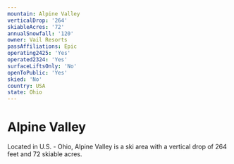 ```yaml
---
mountain: Alpine Valley
verticalDrop: '264'
skiableAcres: '72'
annualSnowfall: '120'
owner: Vail Resorts
passAffiliations: Epic
operating2425: 'Yes'
operated2324: 'Yes'
surfaceLiftsOnly: 'No'
openToPublic: 'Yes'
skied: 'No'
country: USA
state: Ohio
---
```


# Alpine Valley

Located in U.S. - Ohio, Alpine Valley is a ski area with a vertical drop of 264 feet and 72 skiable acres.
